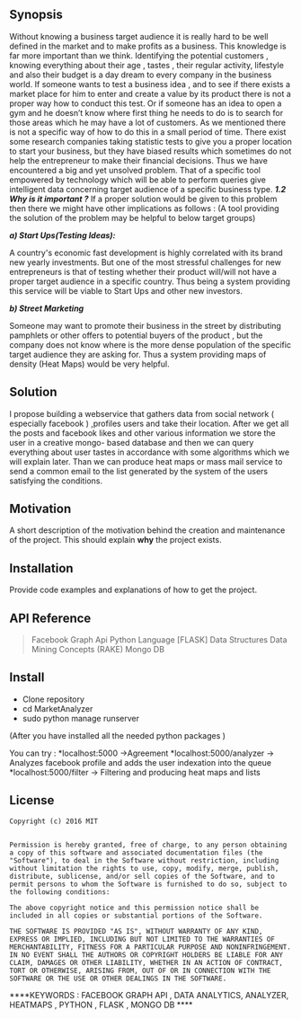 ## Synopsis

Without knowing a business target audience it is really hard to be well defined in
the market and to make profits as a business. This knowledge is far more important
than we think. Identifying the potential customers , knowing everything about their
age , tastes , their regular activity, lifestyle and also their budget is a day dream to
every company in the business world.
If someone wants to test a business idea , and to see if there exists a market place
for him to enter and create a value by its product there is not a proper way how to
conduct this test. Or if someone has an idea to open a gym and he doesn’t know where
first thing he needs to do is to search for those areas which he may have a lot of
customers. As we mentioned there is not a specific way of how to do this in a small
period of time.
There exist some research companies taking statistic tests to give you a proper
location to start your business, but they have biased results which sometimes do not
help the entrepreneur to make their financial decisions.
Thus we have encountered a big and yet unsolved problem. That of a specific tool
empowered by technology which will be able to perform queries give intelligent data
concerning target audience of a specific business type.
***1.2 Why is it important ?***
If a proper solution would be given to this problem then there we might have other
implications as follows :
(A tool providing the solution of the problem may be helpful to below target groups)

***a) Start Ups(Testing Ideas):***

A country's economic fast development is highly correlated with its brand new
yearly investments. But one of the most stressful challenges for new entrepreneurs is
that of testing whether their product will/will not have a proper target audience in a
specific country. Thus being a system providing this service will be viable to Start Ups
and other new investors.

***b) Street Marketing***

Someone may want to promote their business in the street by distributing
pamphlets or other offers to potential buyers of the product , but the company does not
know where is the more dense population of the specific target audience they are
asking for. Thus a system providing maps of density (Heat Maps) would be very
helpful.

## Solution


I propose building a webservice that gathers data from social network ( especially
facebook ) ,profiles users and take their location. After we get all the posts and
facebook likes and other various information we store the user in a creative mongo-
based database and then we can query everything about user tastes in accordance with
some algorithms which we will explain later. Than we can produce heat maps or mass
mail service to send a common email to the list generated by the system of the users
satisfying the conditions.


## Motivation

A short description of the motivation behind the creation and maintenance of the project. This should explain **why** the project exists.

## Installation

Provide code examples and explanations of how to get the project.

## API Reference

> Facebook Graph Api 
> Python Language [FLASK]
> Data Structures
> Data Mining Concepts (RAKE)
> Mongo DB 

## Install 
- Clone repository
- cd MarketAnalyzer 
- sudo python manage runserver 

(After you have installed all the needed python packages )

You can try : 
*localhost:5000 ->Agreement
*localhost:5000/analyzer  -> Analyzes facebook profile and adds the user indexation into the queue 
*localhost:5000/filter -> Filtering and producing heat maps and lists



## License


    Copyright (c) 2016 MIT


    Permission is hereby granted, free of charge, to any person obtaining a copy of this software and associated documentation files (the "Software"), to deal in the Software without restriction, including without limitation the rights to use, copy, modify, merge, publish, distribute, sublicense, and/or sell copies of the Software, and to permit persons to whom the Software is furnished to do so, subject to the following conditions:

    The above copyright notice and this permission notice shall be included in all copies or substantial portions of the Software.

    THE SOFTWARE IS PROVIDED "AS IS", WITHOUT WARRANTY OF ANY KIND, EXPRESS OR IMPLIED, INCLUDING BUT NOT LIMITED TO THE WARRANTIES OF MERCHANTABILITY, FITNESS FOR A PARTICULAR PURPOSE AND NONINFRINGEMENT. IN NO EVENT SHALL THE AUTHORS OR COPYRIGHT HOLDERS BE LIABLE FOR ANY CLAIM, DAMAGES OR OTHER LIABILITY, WHETHER IN AN ACTION OF CONTRACT, TORT OR OTHERWISE, ARISING FROM, OUT OF OR IN CONNECTION WITH THE SOFTWARE OR THE USE OR OTHER DEALINGS IN THE SOFTWARE.


****KEYWORDS : FACEBOOK GRAPH API , DATA ANALYTICS, ANALYZER, HEATMAPS , PYTHON , FLASK , MONGO DB ****
